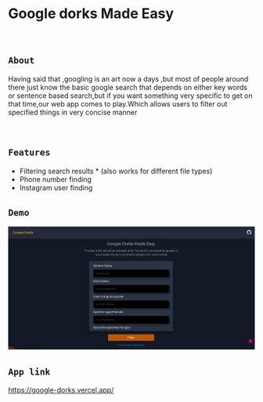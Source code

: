# Google dorks Made Easy
<br>


## `About`

 Having said that ,googling is an art now a days ,but most of people around there just know the basic google search that depends on either  key words or sentence based search,but if you want something very specific to get on that time,our web app comes to play.Which allows users to filter out specified things in very concise manner


<br/>


## `Features`

* Filtering search results * (also works for different file types)
* Phone number finding
* Instagram user finding

## `Demo`

![demo](https://github.com/HEGADE/Google-Dorks/blob/main/public/page.jpg?raw=true)



## `App link`
https://google-dorks.vercel.app/





